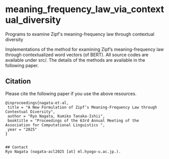 # meaning_frequency_law_via_contextual_diversity
Programs to examine Zipf's meaning-frequency law through contextual diversity

Implementations of the method for examining Zipf’s meaning-frequency law through contextualized word vectors (of BERT). All source codes are available under src/. The details of the methods are available in the following paper.

## Citation
Please cite the following paper if you use the above resources.  

```
@inproceedings{nagata-et-al,   
 title = "A New Formulation of Zipf’s Meaning-Frequency Law through Contextual Diversity",  
 author = "Ryo Nagata, Kumiko Tanaka-Ishii",  
 booktitle = "Proceedings of the 63rd Annual Meeting of the Association for Computational Linguistics ",  
 year = "2025"
}  


## Contact
Ryo Nagata (nagata-acl2025 [at] ml.hyogo-u.ac.jp.).
